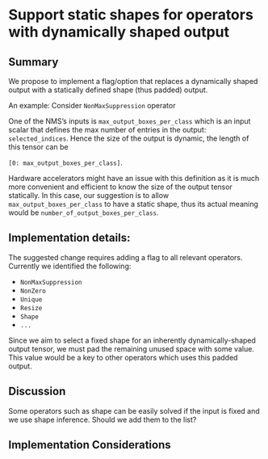 # Support static shapes for operators with dynamically shaped output  

## Summary 

We propose to implement a flag/option that replaces a dynamically shaped output with a statically defined shape (thus padded) output. 

An example: Consider `NonMaxSuppression` operator 

One of the NMS’s inputs is  `max_output_boxes_per_class` which is an input scalar that defines the max number of 
entries in the output: `selected_indices`. 
Hence the size of the output is dynamic, the length of this tensor can be 

`[0: max_output_boxes_per_class]`. 

Hardware accelerators might have an issue with this definition as it is much more convenient and efficient 
to know the size of the output tensor statically.  In this case, our suggestion is to allow `max_output_boxes_per_class`
to have a static shape, thus its actual meaning would be `number_of_output_boxes_per_class`. 

## Implementation details: 

The suggested change requires adding a flag to all relevant operators. Currently we identified the following: 

* `NonMaxSuppression` 
* `NonZero` 
* `Unique` 
* `Resize` 
* `Shape` 
* `...` 

Since we aim to select a fixed shape for an inherently dynamically-shaped output tensor, we must pad the 
remaining unused space with some value. This value would be a key to other operators which uses this padded output. 

## Discussion 

Some operators such as shape can be easily solved if the input is fixed and we use shape inference. Should we add them to the list?  

## Implementation Considerations 
